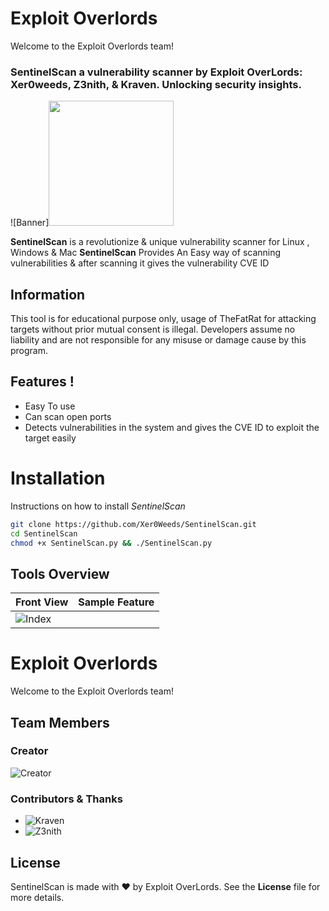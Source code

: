 # Exploit Overlords

Welcome to the Exploit Overlords team!



### SentinelScan a vulnerability scanner by Exploit OverLords: Xer0weeds, Z3nith, & Kraven. Unlocking security insights.

![Banner]<img align="bottom"  width="200" src="[https://drive.google.com/file/d/1h2sfUeDWDHxvA_akCQ-lU1nSbMxt_3K4/view?usp=drive_link](https://c8.alamy.com/comp/2PG1BDT/cute-anonymous-hacker-with-white-hoodie-using-the-computer-laptop-concept-of-ethical-hacking-cybersecurity-cybercrime-cyberattack-2PG1BDT.jpg)">

**SentinelScan** is a revolutionize & unique vulnerability scanner for Linux , Windows & Mac **SentinelScan** Provides An Easy way of scanning vulnerabilities & after scanning it gives the vulnerability CVE ID 
 
 ## Information
 This tool is for educational purpose only, usage of TheFatRat for attacking targets without prior mutual consent is illegal.
Developers assume no liability and are not responsible for any misuse or damage cause by this program.

 ## Features !
 - Easy To use
 - Can scan open ports
 - Detects vulnerabilities in the system and gives the CVE ID 
   to exploit the target easily

# Installation
Instructions on how to install *SentinelScan*
```bash
git clone https://github.com/Xer0Weeds/SentinelScan.git
cd SentinelScan
chmod +x SentinelScan.py && ./SentinelScan.py
```

## Tools Overview
| Front View | Sample Feature	|
| ------------  | ------------ |
|![Index](https://drive.google.com/file/d/1Fq6ESyVeGlP87NEfIF482DItMnUU80RH/view?usp=drive_link)


# Exploit Overlords

Welcome to the Exploit Overlords team!

## Team Members

### Creator
![Creator](https://drive.google.com/file/d/1eQ-OOybRfs6pIyBWi0-gvXgoi-FdqgrP/view?usp=drive_link)

### Contributors & Thanks
- ![Kraven](https://drive.google.com/file/d/1t0oB1oBU8I_JmRL8d3RSENgvZ6jSUKn9/view?usp=drive_link)
- ![Z3nith](https://drive.google.com/file/d/1t0oB1oBU8I_JmRL8d3RSENgvZ6jSUKn9/view?usp=drive_link)


## License
SentinelScan is made with ❤️ by Exploit OverLords. See the **License** file for more details.


